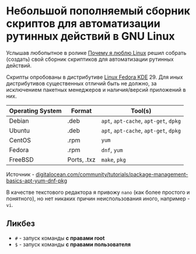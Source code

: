 # Небольшой пополняемый сборник скриптов для автоматизации рутинных действий в GNU Linux

Услышав любопытное в ролике [Почему я люблю Linux](https://www.youtube.com/watch?v=YSVB7y_EDRI) решил собрать (создать) свой сборник скриптиков для автоматизации рутинных действий.

Скрипты опробованы в дистрибутиве [Linux Fedora KDE](https://spins.fedoraproject.org/ru/kde/) 29. Для иных дистрибутивов существенных отличий быть не должно, за исключением пакетных менеджеров и наличия/версий приложений в них.

Operating System | Format |	Tool(s)
---|---|---
Debian	| .deb	| `apt`, `apt-cache`, `apt-get`, `dpkg`
Ubuntu	| .deb	| `apt`, `apt-cache`, `apt-get`, `dpkg`
CentOS	| .rpm	| `yum`
Fedora	| .rpm	| `dnf`, `yum`
FreeBSD	| Ports, .txz	| `make`, `pkg`

Источник - [digitalocean.com/community/tutorials/package-management-basics-apt-yum-dnf-pkg](https://www.digitalocean.com/community/tutorials/package-management-basics-apt-yum-dnf-pkg)

В качестве текстового редактора я привожу `nano` (как более простого и понятного), но нет никаких причин неиспользования иного, например - `vi`.

## Ликбез
- `#` - запуск команды **с правами root**
- `$` - запуск команды **с правами пользователя**
